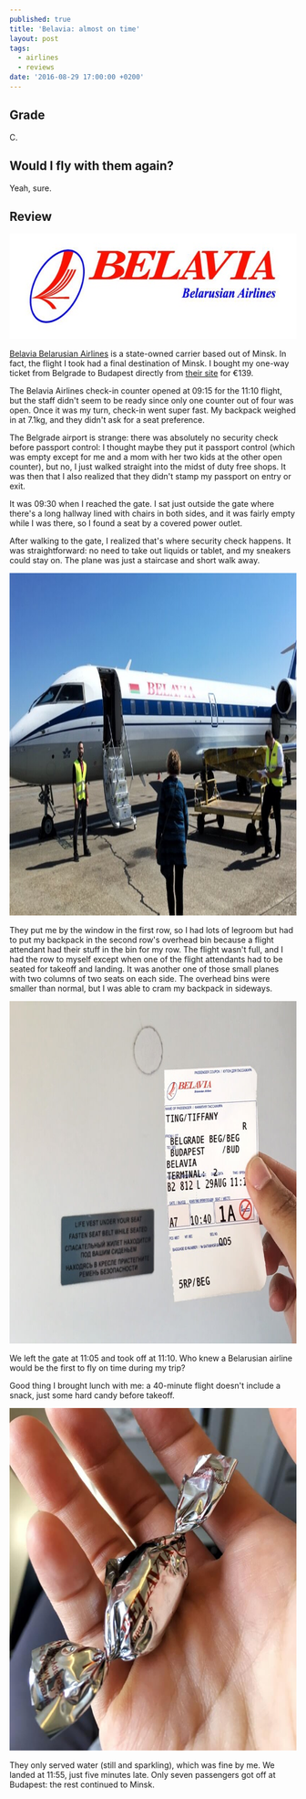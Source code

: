 ```yaml
---
published: true
title: 'Belavia: almost on time'
layout: post
tags:
  - airlines
  - reviews
date: '2016-08-29 17:00:00 +0200'
---
```

## Grade

C.

## Would I fly with them again?

Yeah, sure.

<!--more-->

## Review

<img src="/images/2016/08/29/belavia-almost-on-time/belavia-logo.jpeg" width="600" height="185" alt="Belavia Belarusian Airlines logo" title="Belavia Belarusian Airlines logo"/>

[Belavia Belarusian Airlines][belavia] is a state-owned carrier based out of Minsk. In fact, the flight I took had a final destination of Minsk. I bought my one-way ticket from Belgrade to Budapest directly from [their site][belavia] for €139.

The Belavia Airlines check-in counter opened at 09:15 for the 11:10 flight, but the staff didn't seem to be ready since only one counter out of four was open. Once it was my turn, check-in went super fast. My backpack weighed in at 7.1kg, and they didn't ask for a seat preference.

The Belgrade airport is strange: there was absolutely no security check before passport control: I thought maybe they put it passport control (which was empty except for me and a mom with her two kids at the other open counter), but no, I just walked straight into the midst of duty free shops. It was then that I also realized that they didn't stamp my passport on entry or exit.

It was 09:30 when I reached the gate. I sat just outside the gate where there's a long hallway lined with chairs in both sides, and it was fairly empty while I was there, so I found a seat by a covered power outlet.

After walking to the gate, I realized that's where security check happens. It was straightforward: no need to take out liquids or tablet, and my sneakers could stay on. The plane was just a staircase and short walk away. 

<img src="/images/2016/08/29/belavia-almost-on-time/plane.jpeg" width="800" height="600" alt="No shuttle bus this time" title="No shuttle bus this time"/>

They put me by the window in the first row, so I had lots of legroom but had to put my backpack in the second row's overhead bin because a flight attendant had their stuff in the bin for my row. The flight wasn't full, and I had the row to myself except when one of the flight attendants had to be seated for takeoff and landing. It was another one of those small planes with two columns of two seats on each side. The overhead bins were smaller than normal, but I was able to cram my backpack in sideways.

<img src="/images/2016/08/29/belavia-almost-on-time/ticket.jpeg" width="800" height="600" alt="Russian, I guess" title="Russian, I guess"/>

We left the gate at 11:05 and took off at 11:10. Who knew a Belarusian airline would be the first to fly on time during my trip?

Good thing I brought lunch with me: a 40-minute flight doesn't include a snack, just some hard candy before takeoff.

<img src="/images/2016/08/29/belavia-almost-on-time/candy.jpeg" width="800" height="600" alt="Candy" title="Candy"/>

They only served water (still and sparkling), which was fine by me. We landed at 11:55, just five minutes late. Only seven passengers got off at Budapest: the rest continued to Minsk.

[belavia]: http://en.belavia.by/
